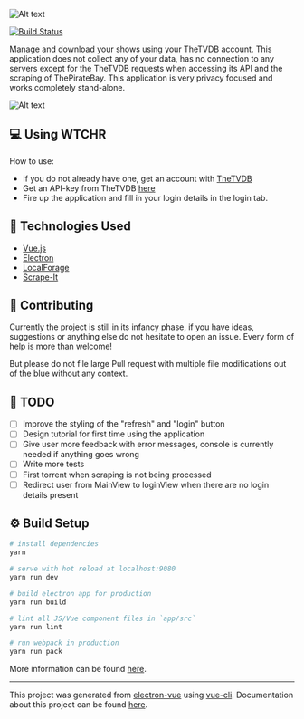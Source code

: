 ![Alt text](http://i.imgur.com/ZSgdWfm.jpg)

[![Build Status](https://travis-ci.org/NickolasBoyer/wtchr.svg?branch=master)](https://travis-ci.org/NickolasBoyer/wtchr)

Manage and download your shows using your TheTVDB account. This application does not collect any of your data, has no connection to any servers except for the TheTVDB requests when accessing its API and the scraping of ThePirateBay. This application is very privacy focused and works completely stand-alone.

![Alt text](http://i.imgur.com/e3Kr1kh.png)

## 💻 Using WTCHR
How to use:
- If you do not already have one, get an account with [TheTVDB](https://www.thetvdb.com)
- Get an API-key from TheTVDB [here](http://thetvdb.com/?tab=apiregister)
- Fire up the application and fill in your login details in the login tab.

## 🔧 Technologies Used
- [Vue.js](https://github.com/vuejs/vue)
- [Electron](https://github.com/electron/electron)
- [LocalForage](https://github.com/localForage/localForage)
- [Scrape-It](https://github.com/IonicaBizau/scrape-it)

## 🙌 Contributing
Currently the project is still in its infancy phase, if you have ideas, suggestions or anything else do not hesitate to open an issue. Every form of help is more than welcome!

But please do not file large Pull request with multiple file modifications out of the blue without any context.

## 📝 TODO
- [ ] Improve the styling of the "refresh" and "login" button
- [ ] Design tutorial for first time using the application
- [ ] Give user more feedback with error messages, console is currently needed if anything goes wrong
- [ ] Write more tests
- [ ] First torrent when scraping is not being processed
- [ ] Redirect user from MainView to loginView when there are no login details present

## ⚙️ Build Setup

``` bash
# install dependencies
yarn

# serve with hot reload at localhost:9080
yarn run dev

# build electron app for production
yarn run build

# lint all JS/Vue component files in `app/src`
yarn run lint

# run webpack in production
yarn run pack
```
More information can be found [here](https://simulatedgreg.gitbooks.io/electron-vue/content/docs/npm_scripts.html).

---

This project was generated from [electron-vue](https://github.com/SimulatedGREG/electron-vue) using [vue-cli](https://github.com/vuejs/vue-cli). Documentation about this project can be found [here](https://simulatedgreg.gitbooks.io/electron-vue/content/index.html).
